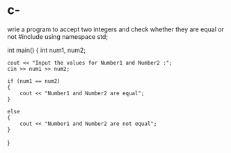 # c-
wrie a program to accept two integers and check whether they are equal or not
#include<iostream>
using namespace std;

int main()
{
    int num1, num2;

    cout << "Input the values for Number1 and Number2 :";
    cin >> num1 >> num2;

    if (num1 == num2)
    {
        cout << "Number1 and Number2 are equal";
    }

    else
    {
        cout << "Number1 and Number2 are not equal";
    }
}
